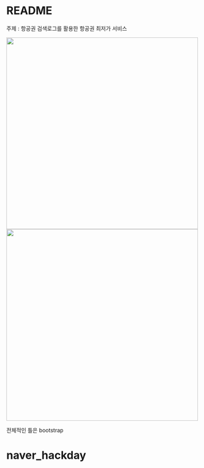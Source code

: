 # README

주제 : 항공권 검색로그를 활용한 항공권 최저가 서비스

<div>
  <img witdh="500" height="500" src="https://user-images.githubusercontent.com/37283474/47763172-ec5d2300-dd02-11e8-9173-c338ff5671ff.png">
  <img width="500" height="500" src="https://user-images.githubusercontent.com/37283474/47763824-9a69cc80-dd05-11e8-8b73-131eec9c159d.png">
</div>

전체적인 틀은 bootstrap 
# naver_hackday
